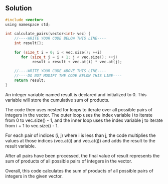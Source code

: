 ## Solution

```c
#include <vector>
using namespace std;
 
int calculate_pairs(vector<int> vec) {
    //----WRITE YOUR CODE BELOW THIS LINE----
    int result{};
    
    for (size_t i = 0; i < vec.size(); ++i)
       for (size_t j = i + 1; j < vec.size(); ++j) 
            result = result + vec.at(i) * vec.at(j);
    
    //----WRITE YOUR CODE ABOVE THIS LINE----
    //----DO NOT MODIFY THE CODE BELOW THIS LINE----
    return result;
}
```

An integer variable named result is declared and initialized to 0. This variable will store the cumulative sum of products.

The code then uses nested for loops to iterate over all possible pairs of integers in the vector. The outer loop uses the index variable i to iterate from 0 to vec.size() - 1, and the inner loop uses the index variable j to iterate from i + 1 to vec.size() - 1.

For each pair of indices (i, j) where i is less than j, the code multiplies the values at those indices (vec.at(i) and vec.at(j)) and adds the result to the result variable.

After all pairs have been processed, the final value of result represents the sum of products of all possible pairs of integers in the vector.



Overall, this code calculates the sum of products of all possible pairs of integers in the given vector.